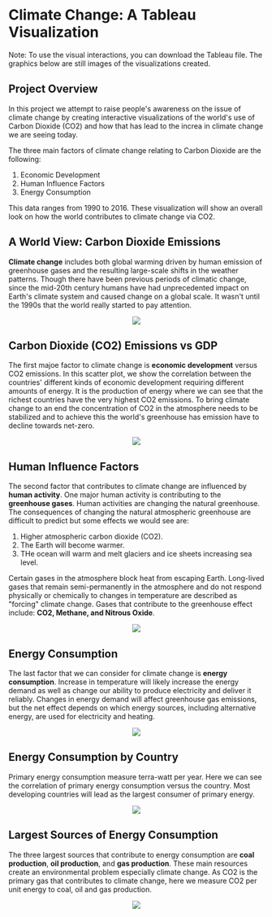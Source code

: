 # Climate Change: A Tableau Visualization
Note: To use the visual interactions, you can download the Tableau file. The graphics below are still images of the visualizations created.

## Project Overview
In this project we attempt to raise people's awareness on the issue of climate change by creating interactive visualizations of the world's use of Carbon Dioxide (CO2) and how that has lead to the increa in climate change we are seeing today.

The three main factors of climate change relating to Carbon Dioxide are the following:

1. Economic Development
2. Human Influence Factors
3. Energy Consumption

This data ranges from 1990 to 2016. These visualization will show an overall look on how the world contributes to climate change via CO2.

## A World View: Carbon Dioxide Emissions
**Climate change** includes both global warming driven by human emission of greenhouse gases and the resulting large-scale shifts in the weather patterns. Though there have been previous periods of climatic change, since the mid-20th century humans have had unprecedented impact on Earth's climate system and caused change on a global scale. It wasn't until the 1990s that the world really started to pay attention.

 <p align="center">
  <img src="https://user-images.githubusercontent.com/58959101/158475737-d5097256-35ae-474e-a22e-a6236acabd99.png" /p>
 </p>

## Carbon Dioxide (CO2) Emissions vs GDP
The first majoe factor to climate change is **economic development** versus CO2 emissions. In this scatter plot, we show the correlation between the countries' different kinds of economic development requiring different amounts of energy. It is the production of energy where we can see that the richest countries have the very highest CO2 emissions. To bring climate change to an end the concentration of CO2 in the atmosphere needs to be stabilized and to achieve this the world's greenhouse has emission have to decline towards net-zero.

 <p align="center">
  <img src="https://user-images.githubusercontent.com/58959101/158476369-2a3de0a2-e378-4aa6-ba0d-f77cfb5aeb96.png" /p>
 </p>

## Human Influence Factors
The second factor that contributes to climate change are influenced by **human activity**. One major human activity is contributing to the **greenhouse gases**. Human activities are changing the natural greenhouse. The consequences of changing the natural atmospheric greenhouse are difficult to predict but some effects we would see are:

1. Higher atmospheric carbon dioxide (CO2).
2. The Earth will become warmer.
3. THe ocean will warm and melt glaciers and ice sheets increasing sea level.

Certain gases in the atmosphere block heat from escaping Earth. Long-lived gases that remain semi-permanently in the atmosphere and do not respond physically or chemically to changes in temperature are described as "forcing" climate change. Gases that contribute to the greenhouse effect include: **CO2, Methane, and Nitrous Oxide**.

 <p align="center">
  <img src="https://user-images.githubusercontent.com/58959101/158477014-58d19331-ade6-4a73-9c8e-5aab200ab77e.png" /p>
 </p>

## Energy Consumption
The last factor that we can consider for climate change is **energy consumption**. Increase in temperature will likely increase the energy demand as well as change our ability to produce electricity and deliver it reliably. Changes in energy demand will affect greenhouse gas emissions, but the net effect depends on which energy sources, including alternative energy, are used for electricity and heating.

<p align="center">
  <img src="https://user-images.githubusercontent.com/58959101/158477473-1814f788-0b32-4e87-8c14-fb6010d0ebc1.png" /p>
</p>

## Energy Consumption by Country
Primary energy consumption measure terra-watt per year. Here we can see the correlation of primary energy consumption versus the country. Most developing countries will lead as the largest consumer of primary energy.

<p align="center">
  <img src="https://user-images.githubusercontent.com/58959101/158477623-eb8556d3-cc0a-4450-a718-2d5121021e53.png" /p>
</p>

## Largest Sources of Energy Consumption
The three largest sources that contribute to energy consumption are **coal production**, **oil production**, and **gas production**. These main resources create an environmental problem especially climate change. As CO2 is the primary gas that contributes to climate change, here we measure CO2 per unit energy to coal, oil and gas production.

<p align="center">
  <img src="https://user-images.githubusercontent.com/58959101/158480336-e68f7b65-79dd-422e-a5cc-9c1aee9363d5.png" /p>
 </p>
